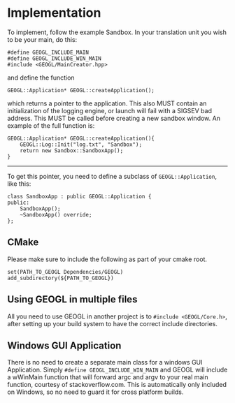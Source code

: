 # Implementation
To implement, follow the example Sandbox.
In your translation unit you wish to be your main, do this:
```
#define GEOGL_INCLUDE_MAIN
#define GEOGL_INCLUDE_WIN_MAIN
#include <GEOGL/MainCreator.hpp>
```
and define the function 
```
GEOGL::Application* GEOGL::createApplication();
```
which returns a pointer to the application. This also MUST contain an initialization of
the logging engine, or launch will fail with a SIGSEV bad address. This MUST be called
before creating a new sandbox window. An example of the full function is:
```
GEOGL::Application* GEOGL::createApplication(){
    GEOGL::Log::Init("log.txt", "Sandbox");
    return new Sandbox::SandboxApp();
}
```

-------------------------------------------
To get this pointer, you need to define a subclass of `GEOGL::Application`,
like this:
```
class SandboxApp : public GEOGL::Application {
public:
    SandboxApp();
    ~SandboxApp() override;
};
```
## CMake
Please make sure to include the following as part of your cmake
root.
```
set(PATH_TO_GEOGL Dependencies/GEOGL)
add_subdirectory(${PATH_TO_GEOGL})

```

## Using GEOGL in multiple files
All you need to use GEOGL in another project
is to `#include <GEOGL/Core.h>`, after setting up
your build system to have the correct include directories.

## Windows GUI Application
There is no need to create a separate main class for a windows
GUI Application. Simply `#define GEOGL_INCLUDE_WIN_MAIN` and
GEOGL will include a wWinMain function that will forward argc and argv
to your real main function, courtesy of stackoverflow.com. This is automatically
only included on Windows, so no need to guard it for cross platform builds.
